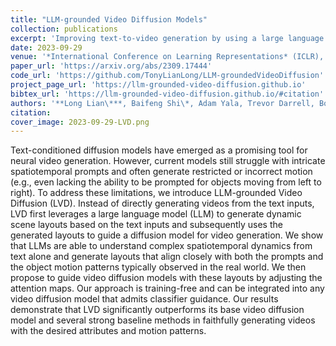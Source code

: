 ```yaml
---
title: "LLM-grounded Video Diffusion Models"
collection: publications
excerpt: 'Improving text-to-video generation by using a large language model to make plans before the actual video generation, achieving realistic video generation that align with complex input prompts.'
date: 2023-09-29
venue: '*International Conference on Learning Representations* (ICLR), 2024'
paper_url: 'https://arxiv.org/abs/2309.17444'
code_url: 'https://github.com/TonyLianLong/LLM-groundedVideoDiffusion'
project_page_url: 'https://llm-grounded-video-diffusion.github.io'
bibtex_url: 'https://llm-grounded-video-diffusion.github.io/#citation'
authors: '**Long Lian\***, Baifeng Shi\*, Adam Yala, Trevor Darrell, Boyi Li'
citation:
cover_image: 2023-09-29-LVD.png
---
```

Text-conditioned diffusion models have emerged as a promising tool for neural video generation. However, current models still struggle with intricate spatiotemporal prompts and often generate restricted or incorrect motion (e.g., even lacking the ability to be prompted for objects moving from left to right). To address these limitations, we introduce LLM-grounded Video Diffusion (LVD). Instead of directly generating videos from the text inputs, LVD first leverages a large language model (LLM) to generate dynamic scene layouts based on the text inputs and subsequently uses the generated layouts to guide a diffusion model for video generation. We show that LLMs are able to understand complex spatiotemporal dynamics from text alone and generate layouts that align closely with both the prompts and the object motion patterns typically observed in the real world. We then propose to guide video diffusion models with these layouts by adjusting the attention maps. Our approach is training-free and can be integrated into any video diffusion model that admits classifier guidance. Our results demonstrate that LVD significantly outperforms its base video diffusion model and several strong baseline methods in faithfully generating videos with the desired attributes and motion patterns.
